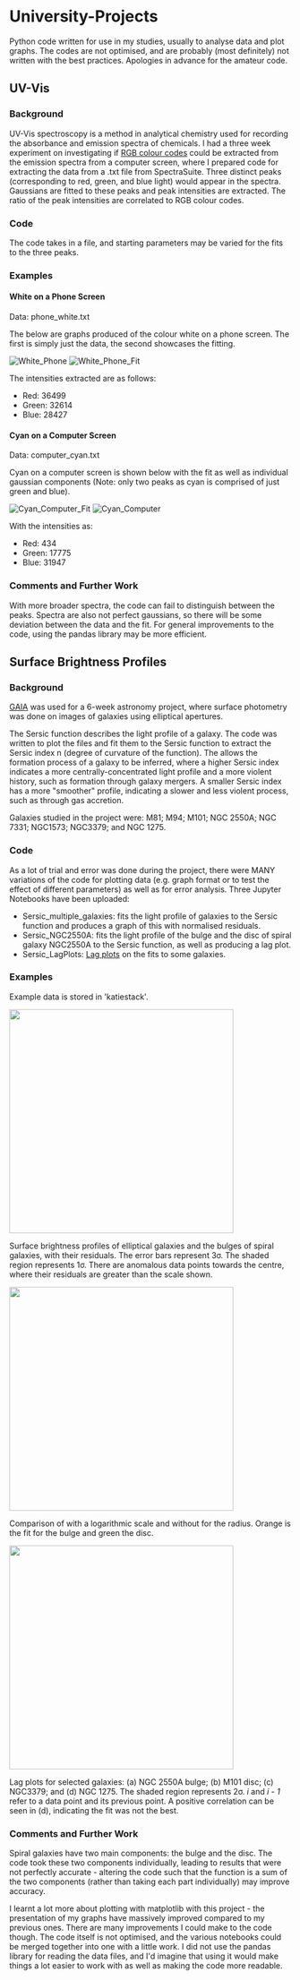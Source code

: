 # University-Projects
Python code written for use in my studies, usually to analyse data and plot graphs. The codes are not optimised, and are probably (most definitely) not written with the best practices. Apologies in advance for the amateur code.

## UV-Vis
### Background
UV-Vis spectroscopy is a method in analytical chemistry used for recording the absorbance and emission spectra of chemicals. I had a three week experiment on investigating if [RGB colour codes](https://en.wikipedia.org/wiki/RGB_color_model#Numeric_representations) could be extracted from the emission spectra from a computer screen, where I prepared code for extracting the data from a .txt file from SpectraSuite. Three distinct peaks (corresponding to red, green, and blue light) would appear in the spectra. Gaussians are fitted to these peaks and peak intensities are extracted. The ratio of the peak intensities are correlated to RGB colour codes.

### Code
The code takes in a file, and starting parameters may be varied for the fits to the three peaks.

### Examples
#### White on a Phone Screen
Data: phone_white.txt

The below are graphs produced of the colour white on a phone screen. The first is simply just the data, the second showcases the fitting.

![White_Phone](https://github.com/kly-zhou/University-Projects/assets/155482955/c6a28b1f-55fe-43f4-b9c2-ae91c85d3558)
![White_Phone_Fit](https://github.com/kly-zhou/University-Projects/assets/155482955/987304f2-fc92-49ec-a373-3eb72f467109)

The intensities extracted are as follows:
* Red: 36499
* Green: 32614
* Blue: 28427

#### Cyan on a Computer Screen
Data: computer_cyan.txt

Cyan on a computer screen is shown below with the fit as well as individual gaussian components (Note: only two peaks as cyan is comprised of just green and blue).

![Cyan_Computer_Fit](https://github.com/kly-zhou/University-Projects/assets/155482955/11c1abbf-7d2e-414c-bcee-157644c278a3)
![Cyan_Computer](https://github.com/kly-zhou/University-Projects/assets/155482955/ea0629f3-6ca5-456e-8a03-ab0b18708e56)

With the intensities as:
* Red: 434
* Green: 17775
* Blue: 31947

### Comments and Further Work
With more broader spectra, the code can fail to distinguish between the peaks. Spectra are also not perfect gaussians, so there will be some deviation between the data and the fit. For general improvements to the code, using the pandas library may be more efficient.

## Surface Brightness Profiles
### Background
[GAIA](https://astro.dur.ac.uk/~pdraper/gaia/gaia.html) was used for a 6-week astronomy project, where surface photometry was done on images of galaxies using elliptical apertures.

The Sersic function describes the light profile of a galaxy. The code was written to plot the files and fit them to the Sersic function to extract the Sersic index n (degree of curvature of the function). The allows the formation process of a galaxy to be inferred, where a higher Sersic index indicates a more centrally-concentrated light profile and a more violent history, such as formation through galaxy mergers. A smaller Sersic index has a more "smoother" profile, indicating a slower and less violent process, such as through gas accretion.

Galaxies studied in the project were: M81; M94; M101; NGC 2550A; NGC 7331; NGC1573; NGC3379; and NGC 1275.

### Code
As a lot of trial and error was done during the project, there were MANY variations of the code for plotting data (e.g. graph format or to test the effect of different parameters) as well as for error analysis. Three Jupyter Notebooks have been uploaded:

- Sersic_multiple_galaxies: fits the light profile of galaxies to the Sersic function and produces a graph of this with normalised residuals.
- Sersic_NGC2550A: fits the light profile of the bulge and the disc of spiral galaxy NGC2550A to the Sersic function, as well as producing a lag plot.
- Sersic_LagPlots: [Lag plots](https://www.statisticshowto.com/lag-plot/) on the fits to some galaxies.

### Examples
Example data is stored in 'katiestack'.

<img src="https://github.com/user-attachments/assets/99e9f105-8bdc-42d2-91cd-7abca64a7c04" width="400">

Surface brightness profiles of elliptical galaxies and the bulges of spiral galaxies, with their residuals. The error bars represent 3σ. The shaded region represents 1σ. There are anomalous data points towards the centre, where their residuals are greater than the scale shown.


<img src="https://github.com/user-attachments/assets/de7fbb1f-f0f5-4cf4-886f-9af592669b96" width="400">

Comparison of with a logarithmic scale and without for the radius. Orange is the fit for the bulge and green the disc.


<img src="https://github.com/user-attachments/assets/807a9fc8-4e36-4788-bdb8-7edde2410a4a" width="400">

Lag plots for selected galaxies: (a) NGC 2550A bulge; (b) M101 disc; (c) NGC3379; and (d) NGC 1275. The shaded region represents 2σ. *i* and *i - 1* refer to a data point and its previous point. A positive correlation can be seen in (d), indicating the fit was not the best.


### Comments and Further Work
Spiral galaxies have two main components: the bulge and the disc. The code took these two components individually, leading to results that were not perfectly accurate - altering the code such that the function is a sum of the two components (rather than taking each part individually) may improve accuracy.

I learnt a lot more about plotting with matplotlib with this project - the presentation of my graphs have massively improved compared to my previous ones.  There are many improvements I could make to the code though. The code itself is not optimised, and the various notebooks could be merged together into one with a little work. I did not use the pandas library for reading the data files, and I'd imagine that using it would make things a lot easier to work with as well as making the code more readable.
